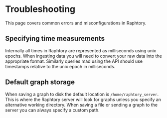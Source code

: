 # Troubleshooting

This page covers common errors and misconfigurations in Raphtory.

## Specifying time measurements

Internally all times in Raphtory are represented as milliseconds using unix epochs. When ingesting data you will need to convert your raw data into the appropriate format. Similarly queries mad using the API should use timestamps relative to the unix epoch in milliseconds.

## Default graph storage

When saving a graph to disk the default location is `/home/raphtory_server`. This is where the Raphtory server will look for graphs unless you specify an alternative working directory. When saving a file or sending a graph to the server you can always specify a custom path.
